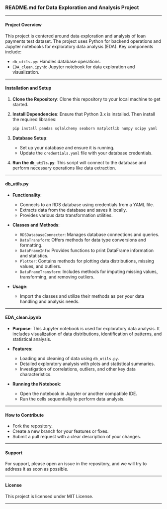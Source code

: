 ### README.md for Data Exploration and Analysis Project

---

#### Project Overview

This project is centered around data exploration and analysis of loan payments test dataset. The project uses Python for backend operations and Jupyter notebooks for exploratory data analysis (EDA). Key components include:

- `db_utils.py`: Handles database operations.
- `EDA_clean.ipynb`: Jupyter notebook for data exploration and visualization.

---

#### Installation and Setup

1. **Clone the Repository**: Clone this repository to your local machine to get started.

2. **Install Dependencies**: Ensure that Python 3.x is installed. Then install the required libraries:

    ```bash
    pip install pandas sqlalchemy seaborn matplotlib numpy scipy yaml
    ```

3. **Database Setup**:
    - Set up your database and ensure it is running.
    - Update the `credentials.yaml` file with your database credentials.

4. **Run the `db_utils.py`**: This script will connect to the database and perform necessary operations like data extraction.

---

#### db_utils.py

- **Functionality**:
  - Connects to an RDS database using credentials from a YAML file.
  - Extracts data from the database and saves it locally.
  - Provides various data transformation utilities.

- **Classes and Methods**:
  - `RDSDatabaseConnector`: Manages database connections and queries.
  - `DataTransform`: Offers methods for data type conversions and formatting.
  - `DataFrameInfo`: Provides functions to print DataFrame information and statistics.
  - `Plotter`: Contains methods for plotting data distributions, missing values, and outliers.
  - `DataFrameTransform`: Includes methods for imputing missing values, transforming, and removing outliers.

- **Usage**:
  - Import the classes and utilize their methods as per your data handling and analysis needs.

---

#### EDA_clean.ipynb

- **Purpose**: This Jupyter notebook is used for exploratory data analysis. It includes visualization of data distributions, identification of patterns, and statistical analysis.

- **Features**:
  - Loading and cleaning of data using `db_utils.py`.
  - Detailed exploratory analysis with plots and statistical summaries.
  - Investigation of correlations, outliers, and other key data characteristics.

- **Running the Notebook**:
  - Open the notebook in Jupyter or another compatible IDE.
  - Run the cells sequentially to perform data analysis.

---

#### How to Contribute

- Fork the repository.
- Create a new branch for your features or fixes.
- Submit a pull request with a clear description of your changes.

---

#### Support

For support, please open an issue in the repository, and we will try to address it as soon as possible.

---

#### License

This project is licensed under MIT License.  

---

